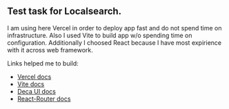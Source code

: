 ## Test task for Localsearch.

I am using here Vercel in order to deploy app fast and do not spend time on infrastructure. Also I used Vite to build app w/o spending time on configuration. Additionally I choosed React because I have most expirience with it across web framework.

Links helped me to build:
- [Vercel docs](https://vercel.com/docs)
- [Vite docs](https://vitejs.dev/guide/)
- [Deca UI docs](https://www.deca-ui.com/)
- [React-Router docs](https://reactrouter.com/en/main)